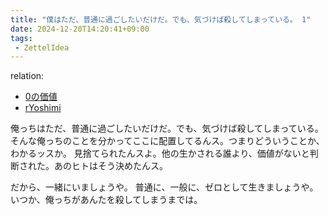 ```yaml
---
title: "僕はただ、普通に過ごしたいだけだ。でも、気づけば殺してしまっている。 1"
date: 2024-12-20T14:20:41+09:00
tags:
 - ZettelIdea
---
```

relation:
 - [0の価値](../Novels/NovelClean/ナカリア/設定/0の価値.md)
 - [rYoshimi](../Novels/NovelClean/ナカリア/設定/登場人物/語録/吉見録.md)

俺っちはただ、普通に過ごしたいだけだ。でも、気づけば殺してしまっている。
そんな俺っちのことを分かってここに配置してるんス。つまりどういうことか、わかるッスか。
見捨てられたんスよ。他の生かされる誰より、価値がないと判断された。あのヒトはそう決めたんス。

だから、一緒にいましょうや。
普通に、一般に、ゼロとして生きましょうや。
いつか、俺っちがあんたを殺してしまうまでは。